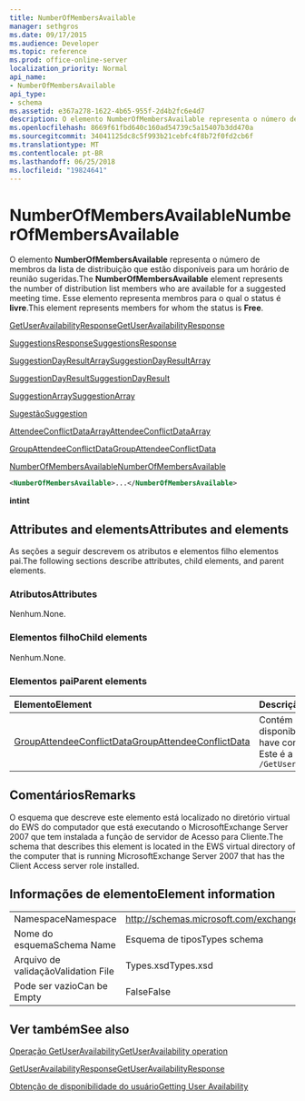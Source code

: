```yaml
---
title: NumberOfMembersAvailable
manager: sethgros
ms.date: 09/17/2015
ms.audience: Developer
ms.topic: reference
ms.prod: office-online-server
localization_priority: Normal
api_name:
- NumberOfMembersAvailable
api_type:
- schema
ms.assetid: e367a278-1622-4b65-955f-2d4b2fc6e4d7
description: O elemento NumberOfMembersAvailable representa o número de membros da lista de distribuição que estão disponíveis para um horário de reunião sugeridas. Esse elemento representa membros para o qual o status é livre.
ms.openlocfilehash: 8669f61fbd640c160ad54739c5a15407b3dd470a
ms.sourcegitcommit: 34041125dc8c5f993b21cebfc4f8b72f0fd2cb6f
ms.translationtype: MT
ms.contentlocale: pt-BR
ms.lasthandoff: 06/25/2018
ms.locfileid: "19824641"
---
```

# <a name="numberofmembersavailable"></a><span data-ttu-id="63375-104">NumberOfMembersAvailable</span><span class="sxs-lookup"><span data-stu-id="63375-104">NumberOfMembersAvailable</span></span>

<span data-ttu-id="63375-105">O elemento **NumberOfMembersAvailable** representa o número de membros da lista de distribuição que estão disponíveis para um horário de reunião sugeridas.</span><span class="sxs-lookup"><span data-stu-id="63375-105">The **NumberOfMembersAvailable** element represents the number of distribution list members who are available for a suggested meeting time.</span></span> <span data-ttu-id="63375-106">Esse elemento representa membros para o qual o status é **livre**.</span><span class="sxs-lookup"><span data-stu-id="63375-106">This element represents members for whom the status is **Free**.</span></span>
  
[<span data-ttu-id="63375-107">GetUserAvailabilityResponse</span><span class="sxs-lookup"><span data-stu-id="63375-107">GetUserAvailabilityResponse</span></span>](getuseravailabilityresponse.md)
  
[<span data-ttu-id="63375-108">SuggestionsResponse</span><span class="sxs-lookup"><span data-stu-id="63375-108">SuggestionsResponse</span></span>](suggestionsresponse.md)
  
[<span data-ttu-id="63375-109">SuggestionDayResultArray</span><span class="sxs-lookup"><span data-stu-id="63375-109">SuggestionDayResultArray</span></span>](suggestiondayresultarray.md)
  
[<span data-ttu-id="63375-110">SuggestionDayResult</span><span class="sxs-lookup"><span data-stu-id="63375-110">SuggestionDayResult</span></span>](suggestiondayresult.md)
  
[<span data-ttu-id="63375-111">SuggestionArray</span><span class="sxs-lookup"><span data-stu-id="63375-111">SuggestionArray</span></span>](suggestionarray.md)
  
[<span data-ttu-id="63375-112">Sugestão</span><span class="sxs-lookup"><span data-stu-id="63375-112">Suggestion</span></span>](suggestion.md)
  
[<span data-ttu-id="63375-113">AttendeeConflictDataArray</span><span class="sxs-lookup"><span data-stu-id="63375-113">AttendeeConflictDataArray</span></span>](attendeeconflictdataarray.md)
  
[<span data-ttu-id="63375-114">GroupAttendeeConflictData</span><span class="sxs-lookup"><span data-stu-id="63375-114">GroupAttendeeConflictData</span></span>](groupattendeeconflictdata.md)
  
[<span data-ttu-id="63375-115">NumberOfMembersAvailable</span><span class="sxs-lookup"><span data-stu-id="63375-115">NumberOfMembersAvailable</span></span>](numberofmembersavailable.md)
  
```xml
<NumberOfMembersAvailable>...</NumberOfMembersAvailable>
```

 <span data-ttu-id="63375-116">**int**</span><span class="sxs-lookup"><span data-stu-id="63375-116">**int**</span></span>
## <a name="attributes-and-elements"></a><span data-ttu-id="63375-117">Attributes and elements</span><span class="sxs-lookup"><span data-stu-id="63375-117">Attributes and elements</span></span>

<span data-ttu-id="63375-118">As seções a seguir descrevem os atributos e elementos filho elementos pai.</span><span class="sxs-lookup"><span data-stu-id="63375-118">The following sections describe attributes, child elements, and parent elements.</span></span>
  
### <a name="attributes"></a><span data-ttu-id="63375-119">Atributos</span><span class="sxs-lookup"><span data-stu-id="63375-119">Attributes</span></span>

<span data-ttu-id="63375-120">Nenhum.</span><span class="sxs-lookup"><span data-stu-id="63375-120">None.</span></span>
  
### <a name="child-elements"></a><span data-ttu-id="63375-121">Elementos filho</span><span class="sxs-lookup"><span data-stu-id="63375-121">Child elements</span></span>

<span data-ttu-id="63375-122">Nenhum.</span><span class="sxs-lookup"><span data-stu-id="63375-122">None.</span></span>
  
### <a name="parent-elements"></a><span data-ttu-id="63375-123">Elementos pai</span><span class="sxs-lookup"><span data-stu-id="63375-123">Parent elements</span></span>

|<span data-ttu-id="63375-124">**Elemento**</span><span class="sxs-lookup"><span data-stu-id="63375-124">**Element**</span></span>|<span data-ttu-id="63375-125">**Descrição**</span><span class="sxs-lookup"><span data-stu-id="63375-125">**Description**</span></span>|
|:-----|:-----|
|[<span data-ttu-id="63375-126">GroupAttendeeConflictData</span><span class="sxs-lookup"><span data-stu-id="63375-126">GroupAttendeeConflictData</span></span>](groupattendeeconflictdata.md) <br/> |<span data-ttu-id="63375-127">Contém informações de conflito agregadas sobre o número de usuários que estão disponíveis, o número de usuários que possuem conflitos e o número de usuários que não têm informações de disponibilidade em uma lista de distribuição para um horário de reunião sugeridas.</span><span class="sxs-lookup"><span data-stu-id="63375-127">Contains aggregate conflict information about the number of users who are available, the number of users who have conflicts, and the number of users who do not have availability information in a distribution list for a suggested meeting time.</span></span>  <br/> <span data-ttu-id="63375-128">Este é a expressão XPath para esse elemento:</span><span class="sxs-lookup"><span data-stu-id="63375-128">The following is the XPath expression to this element:</span></span>  <br/>  `/GetUserAvailabilityResponse/SuggestionsResponse/SuggestionDayResultArray/SuggestionDayResult[i]/SuggestionArray/Suggestion[i]/AttendeeConflictDataArray/GroupAttendeeConflictData[i]` <br/> |
   
## <a name="remarks"></a><span data-ttu-id="63375-129">Comentários</span><span class="sxs-lookup"><span data-stu-id="63375-129">Remarks</span></span>

<span data-ttu-id="63375-130">O esquema que descreve este elemento está localizado no diretório virtual do EWS do computador que está executando o MicrosoftExchange Server 2007 que tem instalada a função de servidor de Acesso para Cliente.</span><span class="sxs-lookup"><span data-stu-id="63375-130">The schema that describes this element is located in the EWS virtual directory of the computer that is running MicrosoftExchange Server 2007 that has the Client Access server role installed.</span></span>
  
## <a name="element-information"></a><span data-ttu-id="63375-131">Informações de elemento</span><span class="sxs-lookup"><span data-stu-id="63375-131">Element information</span></span>

|||
|:-----|:-----|
|<span data-ttu-id="63375-132">Namespace</span><span class="sxs-lookup"><span data-stu-id="63375-132">Namespace</span></span>  <br/> |http://schemas.microsoft.com/exchange/services/2006/types  <br/> |
|<span data-ttu-id="63375-133">Nome do esquema</span><span class="sxs-lookup"><span data-stu-id="63375-133">Schema Name</span></span>  <br/> |<span data-ttu-id="63375-134">Esquema de tipos</span><span class="sxs-lookup"><span data-stu-id="63375-134">Types schema</span></span>  <br/> |
|<span data-ttu-id="63375-135">Arquivo de validação</span><span class="sxs-lookup"><span data-stu-id="63375-135">Validation File</span></span>  <br/> |<span data-ttu-id="63375-136">Types.xsd</span><span class="sxs-lookup"><span data-stu-id="63375-136">Types.xsd</span></span>  <br/> |
|<span data-ttu-id="63375-137">Pode ser vazio</span><span class="sxs-lookup"><span data-stu-id="63375-137">Can be Empty</span></span>  <br/> |<span data-ttu-id="63375-138">False</span><span class="sxs-lookup"><span data-stu-id="63375-138">False</span></span>  <br/> |
   
## <a name="see-also"></a><span data-ttu-id="63375-139">Ver também</span><span class="sxs-lookup"><span data-stu-id="63375-139">See also</span></span>



[<span data-ttu-id="63375-140">Operação GetUserAvailability</span><span class="sxs-lookup"><span data-stu-id="63375-140">GetUserAvailability operation</span></span>](getuseravailability-operation.md)
  
[<span data-ttu-id="63375-141">GetUserAvailabilityResponse</span><span class="sxs-lookup"><span data-stu-id="63375-141">GetUserAvailabilityResponse</span></span>](getuseravailabilityresponse.md)


[<span data-ttu-id="63375-142">Obtenção de disponibilidade do usuário</span><span class="sxs-lookup"><span data-stu-id="63375-142">Getting User Availability</span></span>](http://msdn.microsoft.com/library/d4133fcb-9b0f-4e6b-aadf-a389da83516a%28Office.15%29.aspx)

